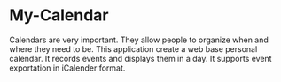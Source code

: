 # My-Calendar
Calendars are very important. They allow people to organize when and where they need to be. This application create a web base personal calendar. It records events and displays them in a day. It supports event exportation in iCalender format.
